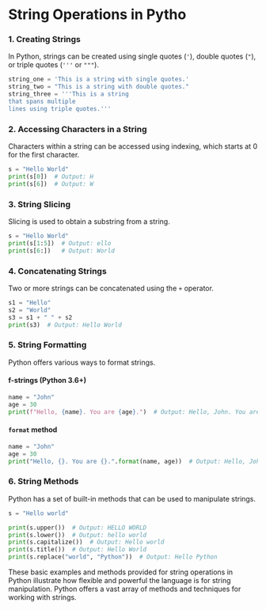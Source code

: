 # String Operations in Pytho

### 1. Creating Strings
In Python, strings can be created using single quotes (`'`), double quotes (`"`), or triple quotes (`'''` or `"""`).

```python
string_one = 'This is a string with single quotes.'
string_two = "This is a string with double quotes."
string_three = '''This is a string
that spans multiple
lines using triple quotes.'''
```

### 2. Accessing Characters in a String
Characters within a string can be accessed using indexing, which starts at 0 for the first character.

```python
s = "Hello World"
print(s[0])  # Output: H
print(s[6])  # Output: W
```

### 3. String Slicing
Slicing is used to obtain a substring from a string.

```python
s = "Hello World"
print(s[1:5])  # Output: ello
print(s[6:])   # Output: World
```

### 4. Concatenating Strings
Two or more strings can be concatenated using the `+` operator.

```python
s1 = "Hello"
s2 = "World"
s3 = s1 + " " + s2
print(s3)  # Output: Hello World
```

### 5. String Formatting
Python offers various ways to format strings.

#### f-strings (Python 3.6+)
```python
name = "John"
age = 30
print(f"Hello, {name}. You are {age}.")  # Output: Hello, John. You are 30.
```

#### `format` method
```python
name = "John"
age = 30
print("Hello, {}. You are {}.".format(name, age))  # Output: Hello, John. You are 30.
```

### 6. String Methods
Python has a set of built-in methods that can be used to manipulate strings.

```python
s = "Hello world"

print(s.upper())  # Output: HELLO WORLD
print(s.lower())  # Output: hello world
print(s.capitalize())  # Output: Hello world
print(s.title())  # Output: Hello World
print(s.replace("world", "Python"))  # Output: Hello Python
```

These basic examples and methods provided for string operations in Python illustrate how flexible and powerful the language is for string manipulation. Python offers a vast array of methods and techniques for working with strings.
